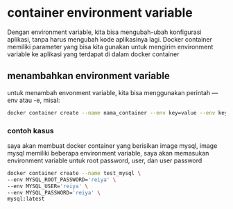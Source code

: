 # container environment variable

Dengan environment variable, kita bisa mengubah-ubah konfigurasi aplikasi, tanpa harus mengubah kode aplikasinya lagi.
Docker container memiliki parameter yang bisa kita gunakan untuk mengirim environment variable ke aplikasi yang terdapat di dalam docker container

## menambahkan environment variable

untuk menambah envonment variable, kita bisa menggunakan perintah —env atau -e, misal:

```bash
docker container create --name nama_container --env key=value --env key2=value image:tag
```

### contoh kasus

saya akan membuat docker container yang berisikan image mysql, image mysql memiliki beberapa environment variable, saya akan memasukan environment variable untuk root password, user, dan user password

```bash
docker container create --name test_mysql \
--env MYSQL_ROOT_PASSWORD='reiya' \
--env MYSQL_USER='reiya' \
--env MYSQL_PASSWORD='reiya' \
mysql:latest
```